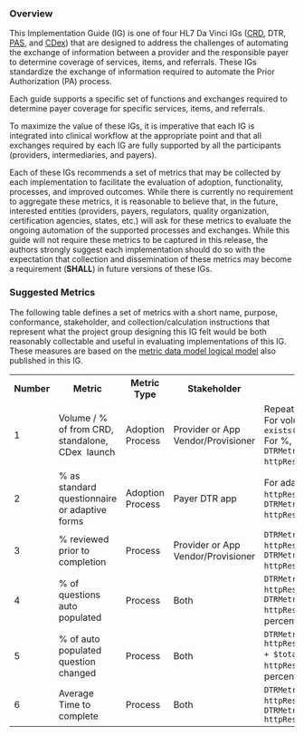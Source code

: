 <link rel="stylesheet" type="text/css" href="formatting.css" />

### Overview
This Implementation Guide (IG) is one of four HL7 Da Vinci IGs ([CRD](https://build.fhir.org/ig/HL7/davinci-crd/), DTR, [PAS](http://build.fhir.org/ig/HL7/davinci-pas/), and [CDex](http://build.fhir.org/ig/HL7/davinci-ecdx/)) that are designed to address the challenges of automating the exchange of information between a provider and the responsible payer to determine coverage of services, items, and referrals. These IGs standardize the exchange of information required to automate the Prior Authorization (PA) process. 

Each guide supports a specific set of functions and exchanges required to determine payer coverage for specific services, items, and referrals.

To maximize the value of these IGs, it is imperative that each IG is integrated into clinical workflow at the appropriate point and that all exchanges required by each IG are fully supported by all the participants (providers, intermediaries, and payers). 

Each of these IGs recommends a set of metrics that may be collected by each implementation to facilitate the evaluation of adoption, functionality, processes, and improved outcomes. While there is currently no requirement to aggregate these metrics, it is reasonable to believe that, in the future, interested entities (providers, payers, regulators, quality organization, certification agencies, states, etc.) will ask for these metrics to evaluate the ongoing automation of the supported processes and exchanges. While this guide will not require these metrics to be captured in this release, the authors strongly suggest each implementation should do so with the expectation that collection and dissemination of these metrics may become a requirement (**SHALL**) in future versions of these IGs.

### Suggested Metrics
The following table defines a set of metrics with a short name, purpose, conformance, stakeholder, and collection/calculation instructions that represent what the project group designing this IG felt would be both reasonably collectable and useful in evaluating implementations of this IG. These measures are based on the [metric data model logical model](StructureDefinition-DTRMetricData.html) also published in this IG. 

<table style="vertical-align: middle;">
  <tr>
    <th>Number</th>
    <th style="width: 140px; vertical-align: middle;">Metric</th>
    <th style="width: 125px; vertical-align: middle;">Metric Type</th>
    <th style="width: 140px; vertical-align: middle;">Stakeholder</th>  
    <th style="vertical-align: middle;">Calculation Example</th>  
  </tr>
  <tr>
    <td style="vertical-align: middle;">1</td>
    <td style="vertical-align: middle;">Volume / % of from CRD, standalone, CDex  launch</td>
    <td style="vertical-align: middle;">Adoption Process</td>
    <td style="vertical-align: middle;">Provider or App Vendor/Provisioner</td>   
    <td style="vertical-align: middle;">Repeat for each launch mode as %mode:<br>
For volume: 
<code>DTRMetricData.where(launchMode = %mode and exists(action.where(actionDetail=’launch’ and httpResponse=200))).count()</code><br>
For %, divide volume above by: <code>DTRMetricData.where(exists(action.where(actionDetail=’launch’ and httpResponse=200))).count()</code>
express as percentage
    </td>   
  </tr>
  <tr>
    <td style="vertical-align: middle;">2</td>
    <td style="vertical-align: middle;">% as standard questionnaire or adaptive forms</td>
    <td style="vertical-align: middle;">Adoption Process</td>
    <td style="vertical-align: middle;">Payer DTR app</td>   
    <td style="vertical-align: middle;">For adaptive forms: <code>DTRMetricData.where(exists(action.where(actionDetail=’launch’ and httpResponse=200))).questionnaire.where(adaptive).count()</code>
divide by
<code>DTRMetricData.where(exists(action.where(actionDetail=’launch’ and httpResponse=200))).questionnaire.count()</code>
express as percentage
    </td>   
  </tr>
  <tr>
    <td style="vertical-align: middle;">3</td>
    <td style="vertical-align: middle;">% reviewed prior to completion</td>
    <td style="vertical-align: middle;">Process</td>
    <td style="vertical-align: middle;">Provider or App Vendor/Provisioner</td>   
    <td style="vertical-align: middle;"><code>DTRMetricData.where(exists(action.where(actionDetail=’launch’ and httpResponse=200))).questionnaire.where(reviewPrior).count()</code>
divide by
<code>DTRMetricData.where(exists(action.where(actionDetail=’launch’ and httpResponse=200))).questionnaire.count()</code>
express as percentage
    </td>   
  </tr>
  <tr>
    <td style="vertical-align: middle;">4</td>
    <td style="vertical-align: middle;">% of questions auto populated</td>
    <td style="vertical-align: middle;">Process</td>
    <td style="vertical-align: middle;">Both</td>   
    <td style="vertical-align: middle;"><code>DTRMetricData.where(exists(action.where(actionDetail=’launch’ and httpResponse=200))).questionnaire.autoPopulated.aggregate($this + $total, 0)</code>
divide by
<code>DTRMetricData.where(exists(action.where(actionDetail=’launch’ and httpResponse=200))).questionnaire.enabled.aggregate($this + $total, 0)</code>
express as percentage
    </td>   
  </tr>
  <tr>
    <td style="vertical-align: middle;">5</td>
    <td style="vertical-align: middle;">% of auto populated question changed</td>
    <td style="vertical-align: middle;">Process</td>
    <td style="vertical-align: middle;">Both</td>   
    <td style="vertical-align: middle;"><code>DTRMetricData.where(exists(action.where(actionDetail=’launch’ and httpResponse=200))).questionnaire.roleInteraction.where(role=’override’).aggregate($this + $total,0)</code>
divide by 
<code>DTRMetricData.where(exists(action.where(actionDetail=’launch’ and httpResponse=200))).questionnaire.autoPopulated.aggregate($this + $total,0)</code>
express as percentage
    </td>   
  </tr>
  <tr>
    <td style="vertical-align: middle;">6</td>
    <td style="vertical-align: middle;">Average Time to complete</td>
    <td style="vertical-align: middle;">Process</td>
    <td style="vertical-align: middle;">Both</td>   
    <td style="vertical-align: middle;"><code>DTRMetricData.where(launchMode = %mode and exists(action.where(actionDetail=’launch’ and httpResponse=200))).elapsedTime.aggregate($this + $total, 0)</code> 
divide by
<code>DTRMetricData.where(launchMode = %mode and exists(action.where(actionDetail=’launch’ and httpResponse=200))).count()</code>
    </td>   
  </tr>
</table>
  
<br>